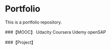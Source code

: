 # Portfolio

This is a portfolio repository.

###【MOOC】
Udacity
Coursera
Udemy 
openSAP

###【Project】
